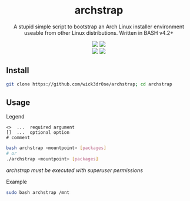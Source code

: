 <div align="center">
<h1>archstrap</h1>
<p>A stupid simple script to bootstrap an Arch Linux installer environment useable from other Linux distributions. Written in BASH v4.2+</p>
<img src="https://shields.io/badge/made-with%20%20bash-green?style=flat-square&color=d5c4a1&labelColor=1d2021&logo=gnu-bash">
<img src=https://img.shields.io/badge/Maintained%3F-yes-green.svg></img>
<br>
<img src="https://img.shields.io/github/license/wick3dr0se/archstrap?style=flat-square&logo=license">
<a href="https://discord.gg/W4mQqNnfSq">
<img src="https://discordapp.com/api/guilds/913584348937207839/widget.png?style=shield"/></a>
</div>

## Install
```bash
git clone https://github.com/wick3dr0se/archstrap; cd archstrap
```

## Usage
Legend
```
<>  ...  required argument
[]  ...  optional option
# comment
```

```bash
bash archstrap <mountpoint> [packages]
# or
./archstrap <mountpoint> [packages]
```

*archstrap must be executed with superuser permissions*

Example
```bash
sudo bash archstrap /mnt
```
